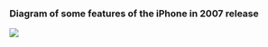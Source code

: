 ### Diagram of some features of the iPhone in 2007 release

[![](https://mermaid.ink/img/pako:eNptUstuwjAQ_JVoT0ENCJzyinrsFYRE1UOVy5IsiVXHjmynlFL-vcYEEon6YHtnPTMe2SfIVE6QQCbQmFeOhcYqlYEbfFMqScHL73AYrBrDs43AI-nHpt8-wmv84gVa1TKus7fpywWnayMInmoHhIOuxMZQrzYkKLOeGm6t5rIIqkvRnjinsm9xvchd3PEzFOJGlE21Iz3odVGaA-mwDxmL2r4rntEKuQj_97mn7HKYUh02WNDNrNGiS6Fqkms6vOGuF03TXpMpPelmAxFUpCvkuXsdL56CLamiFBK3zVF_ppDKyzlsrNoeZQbJHoWhCJo6R0vta97RGiUkJ_iGhM2nI8aeFws2i9mMsUkER4fGbBRPZpPleDyPl8tpfI7gRyknMB5NPf3DV1Y3To1y7lKv2t9zWc5_CTuzdQ?type=png)](https://mermaid.live/edit#pako:eNptUstuwjAQ_JVoT0ENCJzyinrsFYRE1UOVy5IsiVXHjmynlFL-vcYEEon6YHtnPTMe2SfIVE6QQCbQmFeOhcYqlYEbfFMqScHL73AYrBrDs43AI-nHpt8-wmv84gVa1TKus7fpywWnayMInmoHhIOuxMZQrzYkKLOeGm6t5rIIqkvRnjinsm9xvchd3PEzFOJGlE21Iz3odVGaA-mwDxmL2r4rntEKuQj_97mn7HKYUh02WNDNrNGiS6Fqkms6vOGuF03TXpMpPelmAxFUpCvkuXsdL56CLamiFBK3zVF_ppDKyzlsrNoeZQbJHoWhCJo6R0vta97RGiUkJ_iGhM2nI8aeFws2i9mMsUkER4fGbBRPZpPleDyPl8tpfI7gRyknMB5NPf3DV1Y3To1y7lKv2t9zWc5_CTuzdQ)